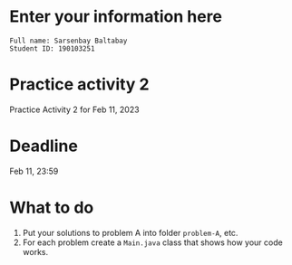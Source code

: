# Enter your information here

```
Full name: Sarsenbay Baltabay
Student ID: 190103251
```

# Practice activity 2

Practice Activity 2 for Feb 11, 2023

# Deadline

Feb 11, 23:59

# What to do

1. Put your solutions to problem A into folder `problem-A`, etc.
2. For each problem create a `Main.java` class that shows how your code works.
